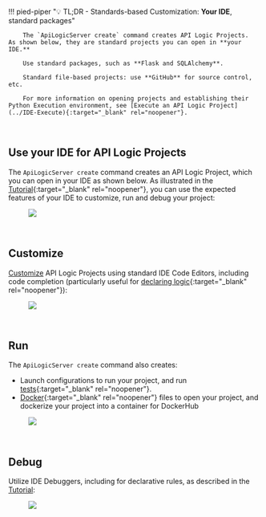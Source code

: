 !!! pied-piper ":bulb: TL;DR - Standards-based Customization: **Your IDE**, standard packages"

        The `ApiLogicServer create` command creates API Logic Projects.  As shown below, they are standard projects you can open in **your IDE.**

        Use standard packages, such as **Flask and SQLAlchemy**.

        Standard file-based projects: use **GitHub** for source control, etc.

        For more information on opening projects and establishing their Python Execution environment, see [Execute an API Logic Project](../IDE-Execute){:target="_blank" rel="noopener"}.

&nbsp;

## Use your IDE for API Logic Projects

The `ApiLogicServer create` command creates an API Logic Project, which you can open in your IDE as shown below.  As illustrated in the [Tutorial](../Tutorial){:target="_blank" rel="noopener"}, you can use the expected features of your IDE to customize, run and debug your project:

<figure><img src="https://github.com/valhuber/apilogicserver/wiki/images/generated-project.png?raw=true"></figure>

&nbsp;

## Customize

[Customize](../Tutorial/#customize-and-debug) API Logic Projects using standard IDE Code Editors, including code completion (particularly useful for [declaring logic](../Logic-Why/#code-completion){:target="_blank" rel="noopener"}):

<figure><img src="https://github.com/valhuber/apilogicserver/wiki/images/vscode/venv.png?raw=true"></figure>

&nbsp;

## Run

The `ApiLogicServer create` command also creates:

* Launch configurations to run your project, and run [tests](../Behave){:target="_blank" rel="noopener"}.
* [Docker](../DevOps-Docker){:target="_blank" rel="noopener"} files to open your project, and dockerize your project into a container for DockerHub

<figure><img src="https://github.com/valhuber/apilogicserver/wiki/images/ui-admin/run-admin-app.png?raw=true"></figure>

&nbsp;

## Debug

Utilize IDE Debuggers, including for declarative rules, as described in the [Tutorial](../Tutorial/#customize-and-debug):

<figure><img src="https://github.com/valhuber/ApiLogicServer/raw/main/images/docker/VSCode/nw-readme/declare-logic.png"></figure>
